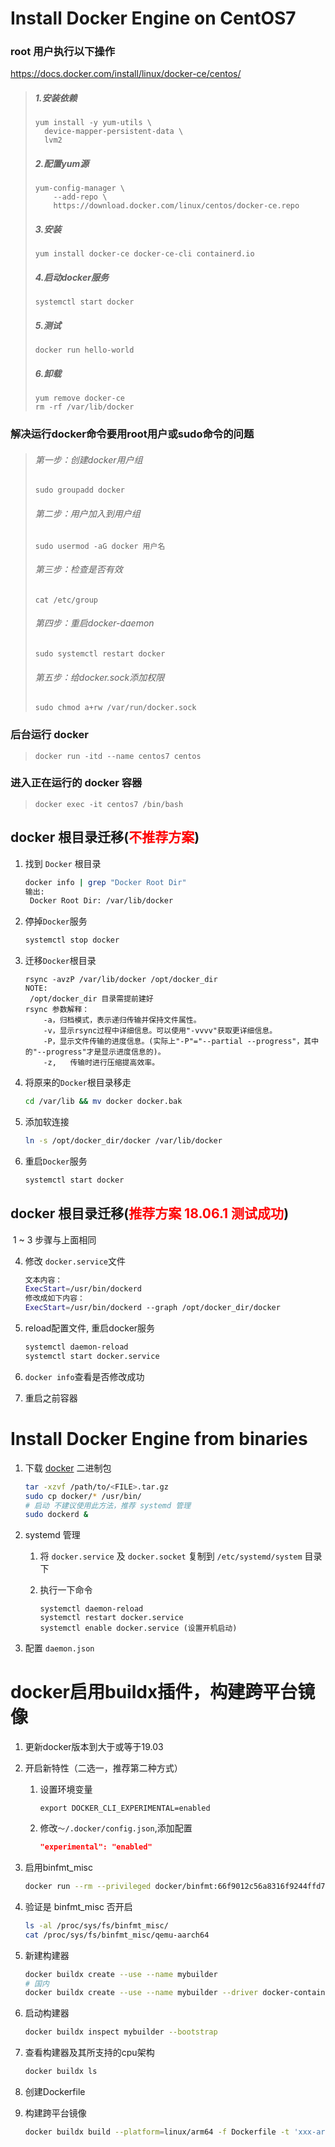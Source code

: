 # Install Docker Engine on CentOS7

### root 用户执行以下操作
https://docs.docker.com/install/linux/docker-ce/centos/
> ##### 1.安装依赖
> ```
> yum install -y yum-utils \
>   device-mapper-persistent-data \
>   lvm2
> ```
> ##### 2.配置yum源
> ```
> yum-config-manager \
>     --add-repo \
>     https://download.docker.com/linux/centos/docker-ce.repo
> ```
> ##### 3.安装
> ```
> yum install docker-ce docker-ce-cli containerd.io
> ```
> ##### 4.启动docker服务
> ```
> systemctl start docker
> ```
> ##### 5.测试
> 
> ```
> docker run hello-world
> ```
> ##### 6.卸载
> ```
> yum remove docker-ce
> rm -rf /var/lib/docker
> ```


### 解决运行docker命令要用root用户或sudo命令的问题
> ###### 第一步：创建docker用户组
> ```
> sudo groupadd docker
> ```
> ###### 第二步：用户加入到用户组
> ```
> sudo usermod -aG docker 用户名
> ```
> ###### 第三步：检查是否有效
> ```
> cat /etc/group
> ```
> ###### 第四步：重启docker-daemon
> ```
> sudo systemctl restart docker
> ```
> ###### 第五步：给docker.sock添加权限
> ```
> sudo chmod a+rw /var/run/docker.sock
> ```

### 后台运行 docker  
> ```
> docker run -itd --name centos7 centos
> ```

### 进入正在运行的 docker 容器
> ```
> docker exec -it centos7 /bin/bash
> ```

## docker 根目录迁移(<font color="red">不推荐方案</font>)

1. 找到 `Docker` 根目录

   ```bash
   docker info | grep "Docker Root Dir"
   输出:
    Docker Root Dir: /var/lib/docker
   ```

2. 停掉`Docker`服务

   ```bash
   systemctl stop docker
   ```

3. 迁移`Docker`根目录

   ```
   rsync -avzP /var/lib/docker /opt/docker_dir
   NOTE:
   	/opt/docker_dir 目录需提前建好
   rsync 参数解释：
       -a，归档模式，表示递归传输并保持文件属性。
       -v，显示rsync过程中详细信息。可以使用"-vvvv"获取更详细信息。
       -P，显示文件传输的进度信息。(实际上"-P"="--partial --progress"，其中的"--progress"才是显示进度信息的)。
       -z,   传输时进行压缩提高效率。
   ```

4. 将原来的`Docker`根目录移走

   ```bash
   cd /var/lib && mv docker docker.bak
   ```

5. 添加软连接

   ```bash
   ln -s /opt/docker_dir/docker /var/lib/docker
   ```

6. 重启`Docker`服务

   ```bash
   systemctl start docker
   ```

## docker 根目录迁移(<font color="red">推荐方案 18.06.1 测试成功</font>)

​	1 ~ 3 步骤与上面相同

4. 修改 `docker.service`文件

   ```bash
   文本内容：
   ExecStart=/usr/bin/dockerd
   修改成如下内容：
   ExecStart=/usr/bin/dockerd --graph /opt/docker_dir/docker
   ```

5. reload配置文件, 重启docker服务

   ```bash
   systemctl daemon-reload
   systemctl start docker.service
   ```

6. `docker info`查看是否修改成功

7. 重启之前容器


# Install Docker Engine from binaries

1. 下载 [docker](https://download.docker.com/linux/static/stable/) 二进制包

   ```bash
   tar -xzvf /path/to/<FILE>.tar.gz
   sudo cp docker/* /usr/bin/
   # 启动 不建议使用此方法，推荐 systemd 管理
   sudo dockerd &
   ```

2. systemd 管理

   1. 将 `docker.service` 及 `docker.socket` 复制到 `/etc/systemd/system` 目录下

   2. 执行一下命令

      ```
      systemctl daemon-reload
      systemctl restart docker.service
      systemctl enable docker.service (设置开机启动)
      ```

3. 配置 `daemon.json` 

# docker启用buildx插件，构建跨平台镜像
1. 更新docker版本到大于或等于19.03

2. 开启新特性（二选一，推荐第二种方式）

   1. 设置环境变量

      ```shell
      export DOCKER_CLI_EXPERIMENTAL=enabled
      ```

   2. 修改`～/.docker/config.json`,添加配置

      ```json
      "experimental": "enabled"
      ```

3. 启用binfmt_misc

   ```bash
   docker run --rm --privileged docker/binfmt:66f9012c56a8316f9244ffd7622d7c21c1f6f28d
   ```

4. 验证是 binfmt_misc 否开启

   ```bash
   ls -al /proc/sys/fs/binfmt_misc/
   cat /proc/sys/fs/binfmt_misc/qemu-aarch64
   ```

5. 新建构建器

   ```bash
   docker buildx create --use --name mybuilder
   # 国内
   docker buildx create --use --name mybuilder --driver docker-container --driver-opt image=dockerpracticesig/buildkit:master
   ```

6. 启动构建器

   ```bash
   docker buildx inspect mybuilder --bootstrap
   ```

7. 查看构建器及其所支持的cpu架构

   ```bash
   docker buildx ls
   ```

8. 创建Dockerfile

9. 构建跨平台镜像

   ```bash
   docker buildx build --platform=linux/arm64 -f Dockerfile -t 'xxx-arm:v1.0' -o type=docker .
   ```


